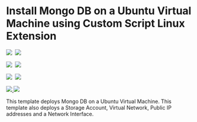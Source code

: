 # Install Mongo DB on a Ubuntu Virtual Machine using Custom Script Linux Extension

<IMG SRC="https://azbotstorage.blob.core.windows.net/badges/mongodb-on-ubuntu/PublicLastTestDate.svg" />&nbsp;
<IMG SRC="https://azbotstorage.blob.core.windows.net/badges/mongodb-on-ubuntu/PublicDeployment.svg" />&nbsp;

<IMG SRC="https://azbotstorage.blob.core.windows.net/badges/mongodb-on-ubuntu/FairfaxLastTestDate.svg" />&nbsp;
<IMG SRC="https://azbotstorage.blob.core.windows.net/badges/mongodb-on-ubuntu/FairfaxDeployment.svg" />&nbsp;

<IMG SRC="https://azbotstorage.blob.core.windows.net/badges/mongodb-on-ubuntu/BestPracticeResult.svg" />&nbsp;
<IMG SRC="https://azbotstorage.blob.core.windows.net/badges/mongodb-on-ubuntu/CredScanResult.svg" />&nbsp;

<a href="https://portal.azure.com/#create/Microsoft.Template/uri/https%3A%2F%2Fraw.githubusercontent.com%2FAzure%2Fazure-quickstart-templates%2Fmaster%2Fmongodb-on-ubuntu%2Fazuredeploy.json" target="_blank">
    <img src="http://azuredeploy.net/deploybutton.png"/>
</a>
<a href="http://armviz.io/#/?load=https%3A%2F%2Fraw.githubusercontent.com%2FAzure%2Fazure-quickstart-templates%2Fmaster%2Fmongodb-on-ubuntu%2Fazuredeploy.json" target="_blank">
    <img src="http://armviz.io/visualizebutton.png"/>
</a>

This template deploys Mongo DB on a Ubuntu Virtual Machine. This template also deploys a Storage Account, Virtual Network, Public IP addresses and a Network Interface.
